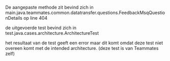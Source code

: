 De aangepaste methode zit bevind zich in main.java.teammates.common.datatransfer.questions.FeedbackMsqQuestionDetails op line 404

de uitgevoerde test bevind zich in test.java.cases.architecture.ArchitectureTest

het resultaat van de test geeft een error maar dit komt omdat deze test niet overeen komt met de intended architecture.
(deze test is van Teammates zelf)
